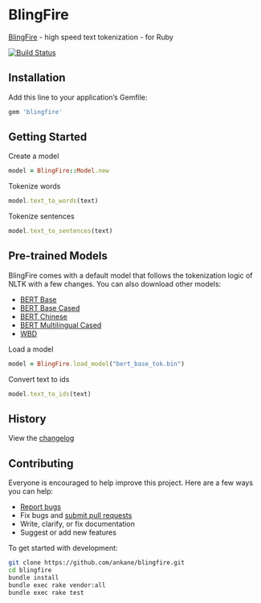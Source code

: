# BlingFire

[BlingFire](https://github.com/microsoft/BlingFire) - high speed text tokenization - for Ruby

[![Build Status](https://travis-ci.org/ankane/blingfire.svg?branch=master)](https://travis-ci.org/ankane/blingfire)

## Installation

Add this line to your application’s Gemfile:

```ruby
gem 'blingfire'
```

## Getting Started

Create a model

```ruby
model = BlingFire::Model.new
```

Tokenize words

```ruby
model.text_to_words(text)
```

Tokenize sentences

```ruby
model.text_to_sentences(text)
```

## Pre-trained Models

BlingFire comes with a default model that follows the tokenization logic of NLTK with a few changes. You can also download other models:

- [BERT Base](https://github.com/microsoft/BlingFire/blob/master/dist-pypi/blingfire/bert_base_tok.bin)
- [BERT Base Cased](https://github.com/microsoft/BlingFire/blob/master/dist-pypi/blingfire/bert_base_cased_tok.bin)
- [BERT Chinese](https://github.com/microsoft/BlingFire/blob/master/dist-pypi/blingfire/bert_chinese.bin)
- [BERT Multilingual Cased](https://github.com/microsoft/BlingFire/blob/master/dist-pypi/blingfire/bert_multi_cased.bin)
- [WBD](https://github.com/microsoft/BlingFire/blob/master/dist-pypi/blingfire/wbd_chuni.bin)

Load a model

```ruby
model = BlingFire.load_model("bert_base_tok.bin")
```

Convert text to ids

```ruby
model.text_to_ids(text)
```

## History

View the [changelog](https://github.com/ankane/blingfire/blob/master/CHANGELOG.md)

## Contributing

Everyone is encouraged to help improve this project. Here are a few ways you can help:

- [Report bugs](https://github.com/ankane/blingfire/issues)
- Fix bugs and [submit pull requests](https://github.com/ankane/blingfire/pulls)
- Write, clarify, or fix documentation
- Suggest or add new features

To get started with development:

```sh
git clone https://github.com/ankane/blingfire.git
cd blingfire
bundle install
bundle exec rake vendor:all
bundle exec rake test
```
